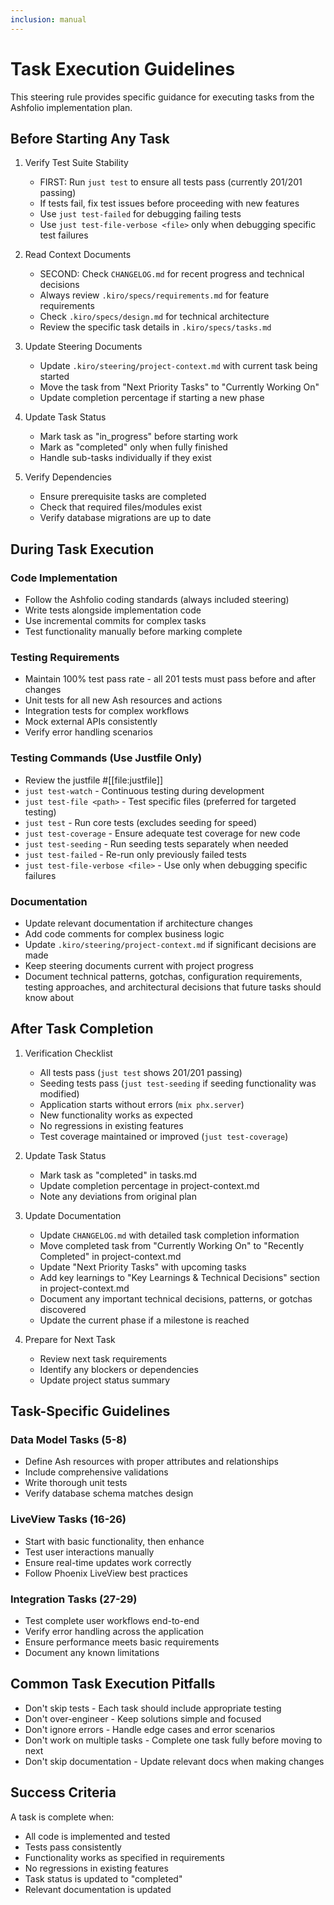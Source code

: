```yaml
---
inclusion: manual
---
```


# Task Execution Guidelines

This steering rule provides specific guidance for executing tasks from the Ashfolio implementation plan.

## Before Starting Any Task

1. Verify Test Suite Stability

   - FIRST: Run `just test` to ensure all tests pass (currently 201/201 passing)
   - If tests fail, fix test issues before proceeding with new features
   - Use `just test-failed` for debugging failing tests
   - Use `just test-file-verbose <file>` only when debugging specific test failures

2. Read Context Documents

   - SECOND: Check `CHANGELOG.md` for recent progress and technical decisions
   - Always review `.kiro/specs/requirements.md` for feature requirements
   - Check `.kiro/specs/design.md` for technical architecture
   - Review the specific task details in `.kiro/specs/tasks.md`

3. Update Steering Documents

   - Update `.kiro/steering/project-context.md` with current task being started
   - Move the task from "Next Priority Tasks" to "Currently Working On"
   - Update completion percentage if starting a new phase

4. Update Task Status

   - Mark task as "in_progress" before starting work
   - Mark as "completed" only when fully finished
   - Handle sub-tasks individually if they exist

5. Verify Dependencies
   - Ensure prerequisite tasks are completed
   - Check that required files/modules exist
   - Verify database migrations are up to date

## During Task Execution

### Code Implementation

- Follow the Ashfolio coding standards (always included steering)
- Write tests alongside implementation code
- Use incremental commits for complex tasks
- Test functionality manually before marking complete

### Testing Requirements

- Maintain 100% test pass rate - all 201 tests must pass before and after changes
- Unit tests for all new Ash resources and actions
- Integration tests for complex workflows
- Mock external APIs consistently
- Verify error handling scenarios

### Testing Commands (Use Justfile Only)

- Review the justfile #[[file:justfile]]
- `just test-watch` - Continuous testing during development
- `just test-file <path>` - Test specific files (preferred for targeted testing)
- `just test` - Run core tests (excludes seeding for speed)
- `just test-coverage` - Ensure adequate test coverage for new code
- `just test-seeding` - Run seeding tests separately when needed
- `just test-failed` - Re-run only previously failed tests
- `just test-file-verbose <file>` - Use only when debugging specific failures

### Documentation

- Update relevant documentation if architecture changes
- Add code comments for complex business logic
- Update `.kiro/steering/project-context.md` if significant decisions are made
- Keep steering documents current with project progress
- Document technical patterns, gotchas, configuration requirements, testing approaches, and architectural decisions that future tasks should know about

## After Task Completion

1. Verification Checklist

   - All tests pass (`just test` shows 201/201 passing)
   - Seeding tests pass (`just test-seeding` if seeding functionality was modified)
   - Application starts without errors (`mix phx.server`)
   - New functionality works as expected
   - No regressions in existing features
   - Test coverage maintained or improved (`just test-coverage`)

2. Update Task Status

   - Mark task as "completed" in tasks.md
   - Update completion percentage in project-context.md
   - Note any deviations from original plan

3. Update Documentation

   - Update `CHANGELOG.md` with detailed task completion information
   - Move completed task from "Currently Working On" to "Recently Completed" in project-context.md
   - Update "Next Priority Tasks" with upcoming tasks
   - Add key learnings to "Key Learnings & Technical Decisions" section in project-context.md
   - Document any important technical decisions, patterns, or gotchas discovered
   - Update the current phase if a milestone is reached

4. Prepare for Next Task
   - Review next task requirements
   - Identify any blockers or dependencies
   - Update project status summary

## Task-Specific Guidelines

### Data Model Tasks (5-8)

- Define Ash resources with proper attributes and relationships
- Include comprehensive validations
- Write thorough unit tests
- Verify database schema matches design

### LiveView Tasks (16-26)

- Start with basic functionality, then enhance
- Test user interactions manually
- Ensure real-time updates work correctly
- Follow Phoenix LiveView best practices

### Integration Tasks (27-29)

- Test complete user workflows end-to-end
- Verify error handling across the application
- Ensure performance meets basic requirements
- Document any known limitations

## Common Task Execution Pitfalls

- Don't skip tests - Each task should include appropriate testing
- Don't over-engineer - Keep solutions simple and focused
- Don't ignore errors - Handle edge cases and error scenarios
- Don't work on multiple tasks - Complete one task fully before moving to next
- Don't skip documentation - Update relevant docs when making changes

## Success Criteria

A task is complete when:

- All code is implemented and tested
- Tests pass consistently
- Functionality works as specified in requirements
- No regressions in existing features
- Task status is updated to "completed"
- Relevant documentation is updated
